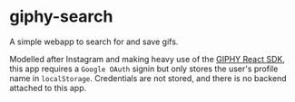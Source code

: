 # giphy-search
A simple webapp to search for and save gifs. 

Modelled after Instagram and making heavy use of the [GIPHY React SDK](https://github.com/Giphy/giphy-js), this app requires a ``Google OAuth`` signin but only stores the user's profile name in ``localStorage``. Credentials are not stored, and there is no backend attached to this app.
